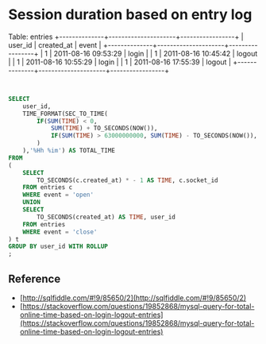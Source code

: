 # Session duration based on entry log

Table: entries
+--------------+---------------------+-----------------+
| user_id      | created_at          | event           |
+--------------+---------------------+-----------------+
|            1 | 2011-08-16 09:53:29 | login           |
|            1 | 2011-08-16 10:45:42 | logout          |
|            1 | 2011-08-16 10:55:29 | login           |
|            1 | 2011-08-16 17:55:39 | logout          |
+--------------+---------------------+-----------------+


```sql


SELECT
    user_id,
    TIME_FORMAT(SEC_TO_TIME(    
        IF(SUM(TIME) < 0, 
            SUM(TIME) + TO_SECONDS(NOW()), 
            IF(SUM(TIME) > 63000000000, SUM(TIME) - TO_SECONDS(NOW()), SUM(TIME))
        )
    ),'%Hh %im') AS TOTAL_TIME
FROM
(
    SELECT 
        TO_SECONDS(c.created_at) * - 1 AS TIME, c.socket_id
    FROM entries c
    WHERE event = 'open'
    UNION
    SELECT 
        TO_SECONDS(created_at) AS TIME, user_id  
    FROM entries
    WHERE event = 'close'
) t
GROUP BY user_id WITH ROLLUP
;

```

## Reference

* [http://sqlfiddle.com/#!9/85650/2](http://sqlfiddle.com/#!9/85650/2)
* [https://stackoverflow.com/questions/19852868/mysql-query-for-total-online-time-based-on-login-logout-entries](https://stackoverflow.com/questions/19852868/mysql-query-for-total-online-time-based-on-login-logout-entries)